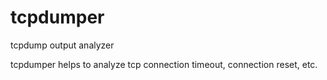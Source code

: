 # tcpdumper
tcpdump output analyzer

tcpdumper helps to analyze tcp connection timeout, connection reset, etc.

